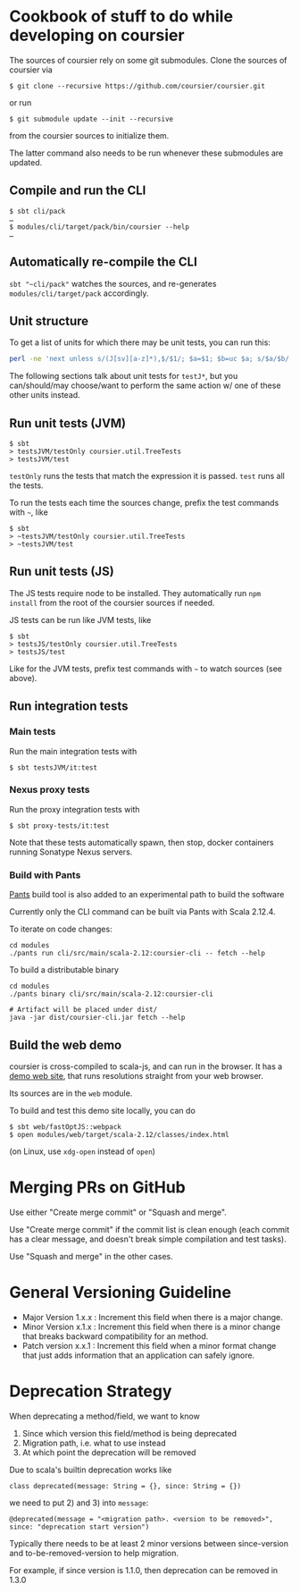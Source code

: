 # Cookbook of stuff to do while developing on coursier

The sources of coursier rely on some git submodules. Clone the sources of coursier via
```
$ git clone --recursive https://github.com/coursier/coursier.git
```
or run
```
$ git submodule update --init --recursive
```
from the coursier sources to initialize them.

The latter command also needs to be run whenever these submodules are updated.

## Compile and run the CLI

```
$ sbt cli/pack
…
$ modules/cli/target/pack/bin/coursier --help
…
```

## Automatically re-compile the CLI

`sbt "~cli/pack"` watches the sources, and re-generates `modules/cli/target/pack` accordingly.

## Unit structure

To get a list of units for which there may be unit tests, you can run this:
```sh
perl -ne 'next unless s/(J[sv][a-z]*),$/$1/; $a=$1; $b=uc $a; s/$a/$b/;print' build.sbt |sort -u
```

The following sections talk about unit tests for `testJ*`, but you can/should/may choose/want
to perform the same action w/ one of these other units instead.

## Run unit tests (JVM)

```
$ sbt
> testsJVM/testOnly coursier.util.TreeTests
> testsJVM/test
```

`testOnly` runs the tests that match the expression it is passed.
`test` runs all the tests.

To run the tests each time the sources change, prefix the test commands with
`~`, like
```
$ sbt
> ~testsJVM/testOnly coursier.util.TreeTests
> ~testsJVM/test
```

## Run unit tests (JS)

The JS tests require node to be installed. They automatically run `npm install` from the root of the coursier sources if needed.

JS tests can be run like JVM tests, like
```
$ sbt
> testsJS/testOnly coursier.util.TreeTests
> testsJS/test
```

Like for the JVM tests, prefix test commands with `~` to watch sources (see above).

## Run integration tests

### Main tests

Run the main integration tests with
```
$ sbt testsJVM/it:test
```

### Nexus proxy tests

Run the proxy integration tests with
```
$ sbt proxy-tests/it:test
```

Note that these tests automatically spawn, then stop, docker containers running Sonatype Nexus servers.

### Build with Pants

[Pants](https://github.com/pantsbuild/pants) build tool is also added to an experimental path to build the software

Currently only the CLI command can be built via Pants with Scala 2.12.4.

To iterate on code changes:

```
cd modules
./pants run cli/src/main/scala-2.12:coursier-cli -- fetch --help
```

To build a distributable binary
```
cd modules
./pants binary cli/src/main/scala-2.12:coursier-cli

# Artifact will be placed under dist/
java -jar dist/coursier-cli.jar fetch --help
```

## Build the web demo

coursier is cross-compiled to scala-js, and can run in the browser. It has a [demo web site](https://get-coursier.io/demo/), that runs resolutions straight from your web browser.

Its sources are in the `web` module.

To build and test this demo site locally, you can do
```
$ sbt web/fastOptJS::webpack
$ open modules/web/target/scala-2.12/classes/index.html
```
(on Linux, use `xdg-open` instead of `open`)


# Merging PRs on GitHub

Use either "Create merge commit" or "Squash and merge".

Use "Create merge commit" if the commit list is clean enough (each commit has a clear message, and doesn't break simple compilation and test tasks).

Use "Squash and merge" in the other cases.

# General Versioning Guideline

* Major Version 1.x.x : Increment this field when there is a major change.
* Minor Version x.1.x : Increment this field when there is a minor change that breaks backward compatibility for an method.
* Patch version x.x.1 : Increment this field when a minor format change that just adds information that an application can safely ignore.

# Deprecation Strategy

When deprecating a method/field, we want to know
1. Since which version this field/method is being deprecated
2. Migration path, i.e. what to use instead
3. At which point the deprecation will be removed

Due to scala's builtin deprecation works like
```
class deprecated(message: String = {}, since: String = {})
```
we need to put 2) and 3) into `message`:
```
@deprecated(message = "<migration path>. <version to be removed>", since: "deprecation start version")
```

Typically there needs to be at least 2 minor versions between since-version and to-be-removed-version to help migration.

For example, if since version is 1.1.0, then deprecation can be removed in 1.3.0
